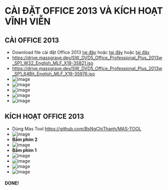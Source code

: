 # CÀI ĐẶT OFFICE 2013 VÀ KÍCH HOẠT VĨNH VIỄN #

## CÀI OFFICE 2013 ##
- Download file cài đặt Office 2013 [tại đây](https://officecdn.microsoft.com/db/39168d7e-077b-48e7-872c-b232c3e72675/media/en-us/ProfessionalRetail.img) hoặc [tại đây](https://bsthanh-my.sharepoint.com/:u:/g/personal/0914678254_bsthanh_onmicrosoft_com/ERdF0n-yeYVBhP4DZuz5KaIBCLDd_EctZOdqs3owHF4ymw?e=SdbGeY) hoặc [tại đây](https://bsthanh-my.sharepoint.com/:u:/g/personal/0914678254_bsthanh_onmicrosoft_com/ESPI1-LpRe1Fi8PwDB_xP2YBQkC23l7TpiXSeH63JYrYOw?e=xvgTjD)
- https://drive.massgrave.dev/SW_DVD5_Office_Professional_Plus_2013w_SP1_W32_English_MLF_X19-35821.iso
- https://drive.massgrave.dev/SW_DVD5_Office_Professional_Plus_2013w_SP1_64Bit_English_MLF_X19-35976.iso
- ![image](https://github.com/BsNgChiThanh/Cai-Office2013-va-kich-hoat/assets/82578024/b0b8c19a-003f-4f08-92ca-d72553a02232)
- ![image](https://github.com/BsNgChiThanh/Cai-Office2013-va-kich-hoat/assets/82578024/95d6b0ff-30b9-4456-9e3a-69c88722ff84)
- ![image](https://github.com/BsNgChiThanh/Cai-Office2013-va-kich-hoat/assets/82578024/54fe79c4-9020-4573-b988-1698c0d8bb0c)
- ![image](https://github.com/BsNgChiThanh/Cai-Office2013-va-kich-hoat/assets/82578024/2cbbd55a-8bff-447b-8d2c-063059710f30)
- ![image](https://github.com/BsNgChiThanh/Cai-Office2013-va-kich-hoat/assets/82578024/da755439-f293-47cb-b3f4-8daf9c0123cf)

## KÍCH HOẠT OFFICE 2013 ##
- Dùng Mas Tool https://github.com/BsNgChiThanh/MAS-TOOL
- ![image](https://github.com/BsNgChiThanh/Cai-Office2013-va-kich-hoat/assets/82578024/aaf0551e-13bd-4a47-8bfb-15fc94fb453d)
- **Bấm phím 2**
- ![image](https://github.com/BsNgChiThanh/Cai-Office2013-va-kich-hoat/assets/82578024/fb3311e5-9607-46c4-bd24-f726ef8ab866)
- **Bấm phím 1**
- ![image](https://github.com/BsNgChiThanh/Cai-Office2013-va-kich-hoat/assets/82578024/006b7fc2-1dee-4b66-9fb5-384d20fad417)
- ![image](https://github.com/BsNgChiThanh/Cai-Office2013-va-kich-hoat/assets/82578024/5261c01b-6b1b-4c23-bfaf-ebdafc6aee29)
- ![image](https://github.com/BsNgChiThanh/Cai-Office2013-va-kich-hoat/assets/82578024/814a165e-aa90-4635-93bf-b3aaa4a4e7d9)
- ![image](https://github.com/BsNgChiThanh/Cai-Office2013-va-kich-hoat/assets/82578024/df6a976d-5042-4c17-8711-dd27b75b2fa0)

#### DONE! ###
